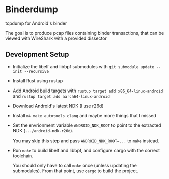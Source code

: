 # Binderdump

tcpdump for Android's binder

The goal is to produce pcap files containing binder transactions, that can be viewed with WireShark with a provided dissector



## Development Setup

* Initialize the libelf and libbpf submodules with `git submodule update --init --recursive`

* Install Rust using rustup

* Add Android build targets with `rustup target add x86_64-linux-android` and `rustup target add aarch64-linux-android`

* Download Android's latest NDK (I use r26d)

* Install `m4 make autotools clang` and maybe more things that I missed

* Set the envrionment variable `ANDROID_NDK_ROOT` to point to the extracted NDK (`.../android-ndk-r26d`).

    You may skip this step and pass `ANDROID_NDK_ROOT=...` to `make` instead.

* Run `make` to build libelf and libbpf, and configure cargo with the correct toolchain.

    You should only have to call `make` once (unless updating the submodules). From that point, use `cargo` to build the project.
